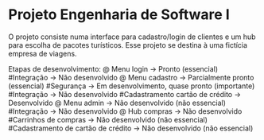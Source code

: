 # Projeto Engenharia de Software I
O projeto consiste numa interface para cadastro/login de clientes e um hub para escolha de pacotes turísticos. Esse projeto se destina à uma fictícia empresa de viagens.

Etapas de desenvolvimento:
@ Menu login -> Pronto (essencial)
  #Integração -> Não desenvolvido
@ Menu cadastro -> Parcialmente pronto (essencial)
  #Segurança -> Em desenvolvimento, quase pronto (importante)
  #Integração -> Não desenvolvido
  #Cadastramento cartão de crédito -> Desenvolvido
@ Menu admin -> Não desenvolvido (não essencial)
  #Integração -> Não desenvolvido
@ Hub compras -> Não desenvolvido
  #Carrinhos de compras -> Não desenvolvido (não essencial)
  #Cadastramento de cartão de crédito -> Não desenvolvido (não essencial)
